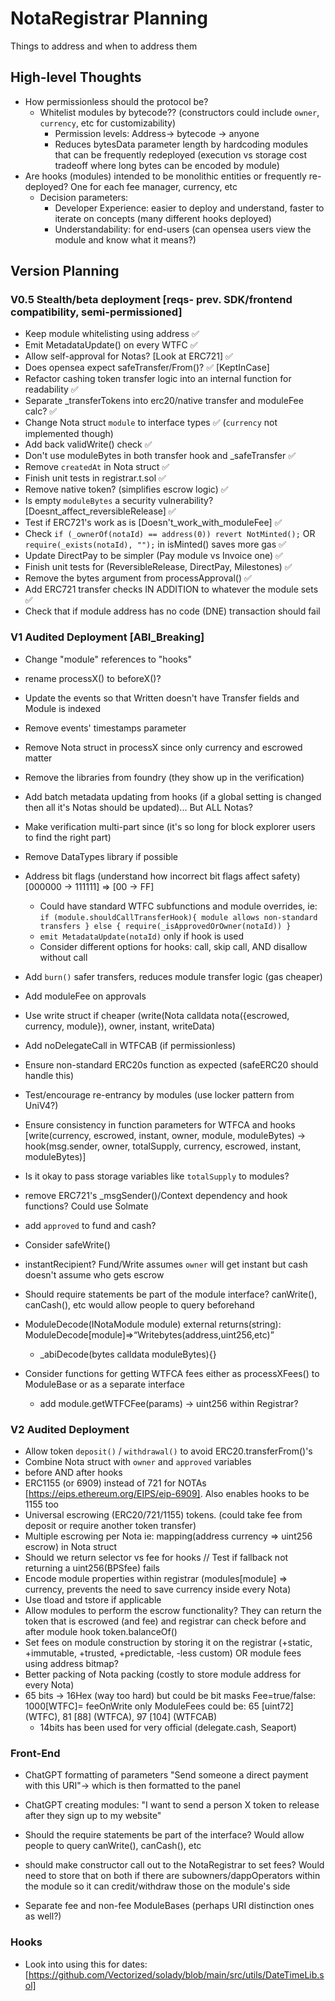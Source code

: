 # NotaRegistrar Planning
Things to address and when to address them
## High-level Thoughts
* How permissionless should the protocol be? 
    * Whitelist modules by bytecode?? (constructors could include `owner`, `currency`, etc for customizability)
        * Permission levels: Address-> bytecode -> anyone
        * Reduces bytesData parameter length by hardcoding modules that can be frequently redeployed (execution vs storage cost tradeoff where long bytes can be encoded by module)
* Are hooks (modules) intended to be monolithic entities or frequently re-deployed? One for each fee manager, currency, etc
    * Decision parameters: 
        * Developer Experience: easier to deploy and understand, faster to iterate on concepts (many different hooks deployed)
        * Understandability: for end-users (can opensea users view the module and know what it means?)

## Version Planning
### V0.5 Stealth/beta deployment [reqs- prev. SDK/frontend compatibility, semi-permissioned]
* Keep module whitelisting using address ✅
* Emit MetadataUpdate() on every WTFC ✅
* Allow self-approval for Notas? [Look at ERC721] ✅
* Does opensea expect safeTransfer/From()? ✅ [KeptInCase]
* Refactor cashing token transfer logic into an internal function for readability ✅
* Separate _transferTokens into erc20/native transfer and moduleFee calc? ✅
* Change Nota struct `module` to interface types ✅ (`currency` not implemented though)
* Add back validWrite() check ✅
* Don't use moduleBytes in both transfer hook and _safeTransfer ✅
* Remove `createdAt` in Nota struct ✅
* Finish unit tests in registrar.t.sol ✅
* Remove native token? (simplifies escrow logic) ✅
* Is empty `moduleBytes` a security vulnerability? [Doesnt_affect_reversibleRelease] ✅
* Test if ERC721's work as is [Doesn't_work_with_moduleFee] ✅
* Check `if (_ownerOf(notaId) == address(0)) revert NotMinted();` OR `require(_exists(notaId), "");` in isMinted() saves more gas ✅
* Update DirectPay to be simpler (Pay module vs Invoice one) ✅
* Finish unit tests for (ReversibleRelease, DirectPay, Milestones) ✅
* Remove the bytes argument from processApproval() ✅
* Add ERC721 transfer checks IN ADDITION to whatever the module sets ✅
* Check that if module address has no code (DNE) transaction should fail

### V1 Audited Deployment [ABI_Breaking]
* Change "module" references to "hooks"
* rename processX() to beforeX()?
* Update the events so that Written doesn't have Transfer fields and Module is indexed
* Remove events' timestamps parameter
* Remove Nota struct in processX since only currency and escrowed matter
* Remove the libraries from foundry (they show up in the verification)
* Add batch metadata updating from hooks (if a global setting is changed then all it's Notas should be updated)... But ALL Notas?
* Make verification multi-part since (it's so long for block explorer users to find the right part)
* Remove DataTypes library if possible
* Address bit flags (understand how incorrect bit flags affect safety)     [000000 -> 111111] => [00 -> FF]
    * Could have standard WTFC subfunctions and module overrides, ie: `if (module.shouldCallTransferHook){ module allows non-standard transfers } else { require(_isApprovedOrOwner(notaId)) }`
    * `emit MetadataUpdate(notaId)` only if hook is used
    * Consider different options for hooks: call, skip call, AND disallow without call
* Add `burn()` safer transfers, reduces module transfer logic (gas cheaper)
* Add moduleFee on approvals
* Use write struct if cheaper (write(Nota calldata nota({escrowed, currency, module}), owner, instant, writeData)

* Add noDelegateCall in WTFCAB (if permissionless)
* Ensure non-standard ERC20s function as expected (safeERC20 should handle this)
* Test/encourage re-entrancy by modules (use locker pattern from UniV4?)
* Ensure consistency in function parameters for WTFCA and hooks
    [write(currency, escrowed, instant, owner, module, moduleBytes) -> 
     hook(msg.sender, owner, totalSupply, currency, escrowed, instant, moduleBytes)]
* Is it okay to pass storage variables like `totalSupply` to modules?
* remove ERC721's _msgSender()/Context dependency and hook functions? Could use Solmate
* add `approved` to fund and cash?
* Consider safeWrite()
* instantRecipient? Fund/Write assumes `owner` will get instant but cash doesn't assume who gets escrow
* Should require statements be part of the module interface? canWrite(), canCash(), etc would allow people to query beforehand
* ModuleDecode(INotaModule module) external returns(string): ModuleDecode[module]=>“Writebytes(address,uint256,etc)”
    * _abiDecode(bytes calldata moduleBytes){}
* Consider functions for getting WTFCA fees either as processXFees() to ModuleBase or as a separate interface
    * add module.getWTFCFee(params) -> uint256 within Registrar?

### V2 Audited Deployment
* Allow token `deposit()` / `withdrawal()` to avoid ERC20.transferFrom()'s
* Combine Nota struct with `owner` and `approved` variables
* before AND after hooks 
* ERC1155 (or 6909) instead of 721 for NOTAs [https://eips.ethereum.org/EIPS/eip-6909]. Also enables hooks to be 1155 too
* Universal escrowing (ERC20/721/1155) tokens. (could take fee from deposit or require another token transfer)
* Multiple escrowing per Nota ie: mapping(address currency => uint256 escrow) in Nota struct
* Should we return selector vs fee for hooks  // Test if fallback not returning a uint256(BPSfee) fails
* Encode module properties within registrar (modules[module] => currency, prevents the need to save currency inside every Nota)
* Use tload and tstore if applicable
* Allow modules to perform the escrow functionality? They can return the token that is escrowed (and fee) and registrar can check before and after module hook token.balanceOf()
* Set fees on module construction by storing it on the registrar (+static, +immutable, +trusted, +predictable, -less custom) OR module fees using address bitmap? 
* Better packing of Nota packing (costly to store module address for every Nota) 
* 65 bits -> 16Hex (way too hard) but could be bit masks Fee=true/false: 1000[WTFC]= feeOnWrite only
    ModuleFees could be: 65 [uint72] (WTFC), 81 [88] (WTFCA), 97 [104] (WTFCAB)
    * 14bits has been used for very official (delegate.cash, Seaport)

### Front-End
* ChatGPT formatting of parameters "Send someone a direct payment with this URI"-> which is then formatted to the panel
* ChatGPT creating modules: "I want to send a person X token to release after they sign up to my website"

* Should the require statements be part of the interface? Would allow people to query canWrite(), canCash(), etc
* should make constructor call out to the NotaRegistrar to set fees? Would need to store that on both if there are subowners/dappOperators within the module so it can credit/withdraw those on the module's side
* Separate fee and non-fee ModuleBases (perhaps URI distinction ones as well?)

### Hooks
* Look into using this for dates: [https://github.com/Vectorized/solady/blob/main/src/utils/DateTimeLib.sol]
